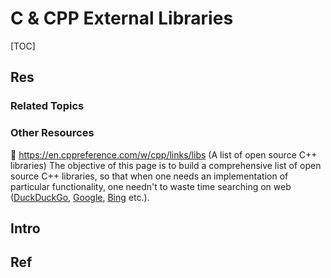 # C & CPP External Libraries

[TOC]



## Res
### Related Topics



### Other Resources
📂 https://en.cppreference.com/w/cpp/links/libs (A list of open source C++ libraries)
The objective of this page is to build a comprehensive list of open source C++ libraries, so that when one needs an implementation of particular functionality, one needn't to waste time searching on web ([DuckDuckGo](https://duckduckgo.com/), [Google](https://www.google.com/?gws_rd=ssl), [Bing](https://www.bing.com/) etc.).



## Intro


## Ref

